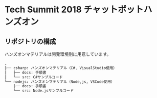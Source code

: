 # Tech Summit 2018 チャットボットハンズオン

## リポジトリの構成

ハンズオンマテリアルは開発環境別に用意しています。

```txt
.
├── csharp: ハンズオンマテリアル（C#, VisualStudio使用）
│   ├── docs: 手順書
│   └── src: C#サンプルコード
└── nodejs: ハンズオンマテリアル（Node,js, VSCode使用）
    ├── docs: 手順書
    └── src: Node.jsサンプルコード
```